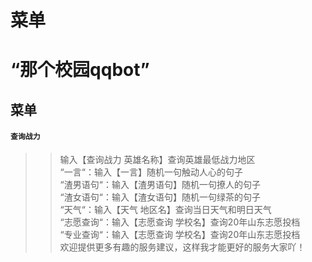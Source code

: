 菜单
====
# “那个校园qqbot”
## 菜单
#### `查询战力`
>> 输入【查询战力 英雄名称】查询英雄最低战力地区<br> 
“一言“：输入【一言】随机一句触动人心的句子<br>
“渣男语句“：输入【渣男语句】随机一句撩人的句子<br>
“渣女语句“：输入【渣女语句】随机一句绿茶的句子<br>
“天气“：输入【天气 地区名】查询当日天气和明日天气<br>
“志愿查询“：输入【志愿查询 学校名】查询20年山东志愿投档<br>
“专业查询“：输入【志愿查询 学校名】查询20年山东志愿投档<br>
欢迎提供更多有趣的服务建议，这样我才能更好的服务大家吖！<br>
